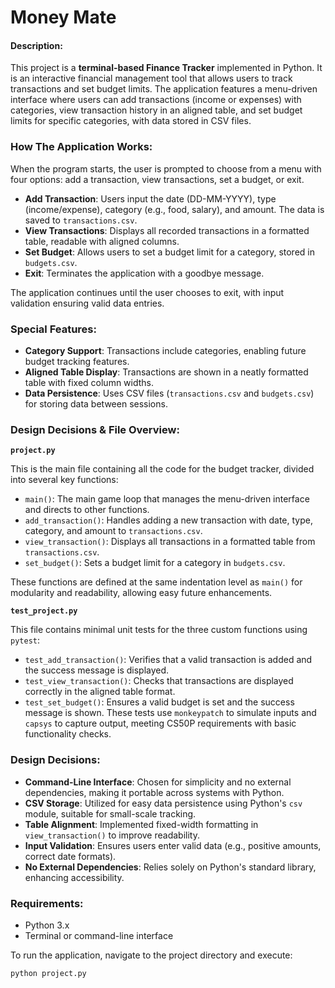 # Money Mate


#### Description:
This project is a **terminal-based Finance Tracker** implemented in Python. It is an interactive financial management tool that allows users to track transactions and set budget limits. The application features a menu-driven interface where users can add transactions (income or expenses) with categories, view transaction history in an aligned table, and set budget limits for specific categories, with data stored in CSV files.

### How The Application Works:
When the program starts, the user is prompted to choose from a menu with four options: add a transaction, view transactions, set a budget, or exit.
- **Add Transaction**: Users input the date (DD-MM-YYYY), type (income/expense), category (e.g., food, salary), and amount. The data is saved to `transactions.csv`.
- **View Transactions**: Displays all recorded transactions in a formatted table, readable with aligned columns.
- **Set Budget**: Allows users to set a budget limit for a category, stored in `budgets.csv`.
- **Exit**: Terminates the application with a goodbye message.

The application continues until the user chooses to exit, with input validation ensuring valid data entries.

### Special Features:
- **Category Support**: Transactions include categories, enabling future budget tracking features.
- **Aligned Table Display**: Transactions are shown in a neatly formatted table with fixed column widths.
- **Data Persistence**: Uses CSV files (`transactions.csv` and `budgets.csv`) for storing data between sessions.

### Design Decisions & File Overview:

**`project.py`**

This is the main file containing all the code for the budget tracker, divided into several key functions:

- `main()`: The main game loop that manages the menu-driven interface and directs to other functions.
- `add_transaction()`: Handles adding a new transaction with date, type, category, and amount to `transactions.csv`.
- `view_transaction()`: Displays all transactions in a formatted table from `transactions.csv`.
- `set_budget()`: Sets a budget limit for a category in `budgets.csv`.

These functions are defined at the same indentation level as `main()` for modularity and readability, allowing easy future enhancements.

**`test_project.py`**

This file contains minimal unit tests for the three custom functions using `pytest`:
- `test_add_transaction()`: Verifies that a valid transaction is added and the success message is displayed.
- `test_view_transaction()`: Checks that transactions are displayed correctly in the aligned table format.
- `test_set_budget()`: Ensures a valid budget is set and the success message is shown.
These tests use `monkeypatch` to simulate inputs and `capsys` to capture output, meeting CS50P requirements with basic functionality checks.

### Design Decisions:
- **Command-Line Interface**: Chosen for simplicity and no external dependencies, making it portable across systems with Python.
- **CSV Storage**: Utilized for easy data persistence using Python's `csv` module, suitable for small-scale tracking.
- **Table Alignment**: Implemented fixed-width formatting in `view_transaction()` to improve readability.
- **Input Validation**: Ensures users enter valid data (e.g., positive amounts, correct date formats).
- **No External Dependencies**: Relies solely on Python's standard library, enhancing accessibility.

### Requirements:
- Python 3.x
- Terminal or command-line interface

To run the application, navigate to the project directory and execute:

```bash
python project.py
